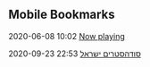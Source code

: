 ##  Mobile Bookmarks

2020-06-08 10:02 [Now playing](http://192.168.0.113:6680/iris/)

2020-09-23 22:53 [סודהסטרים ישראל](https://support.sodastream.com/hc/he)



